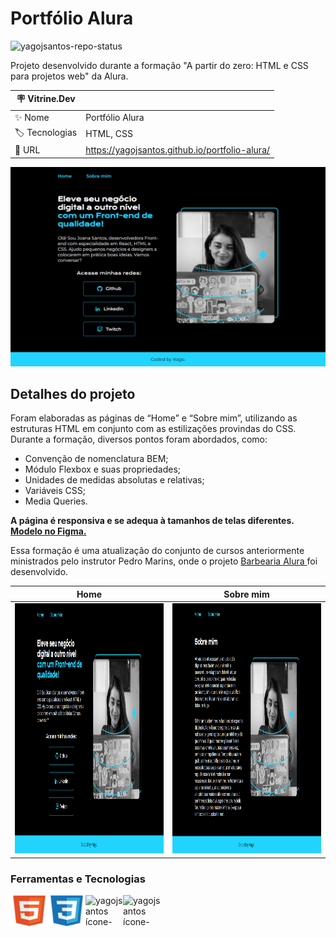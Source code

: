 # Portfólio Alura

![yagojsantos-repo-status](https://img.shields.io/badge/Status-Concluído-lightgrey?style=for-the-badge&logo=headspace&logoColor=green&color=lightgrey)

Projeto desenvolvido durante a formação "A partir do zero: HTML e CSS para projetos web" da Alura.

| :placard: Vitrine.Dev |     |
| -------------  | --- |
| :sparkles: Nome        | Portfólio Alura
| :label: Tecnologias | HTML, CSS
| :rocket: URL         | https://yagojsantos.github.io/portfolio-alura/


![](https://github.com/yagojsantos/portfolio-alura/blob/main/assets/home.png#vitrinedev)

## Detalhes do projeto

Foram elaboradas as páginas de “Home” e “Sobre mim”, utilizando as estruturas HTML em conjunto com as estilizações provindas do CSS. Durante a formação, diversos pontos foram abordados, como:

* Convenção de nomenclatura BEM;
* Módulo Flexbox e suas propriedades;
* Unidades de medidas absolutas e relativas;
* Variáveis CSS;
* Media Queries.

<strong>A página é responsiva e se adequa à tamanhos de telas diferentes. <a href="https://www.figma.com/file/sEa23Xugzchw2BrCKJjVzf/Portfolio-Projeto-2-(Copy)?node-id=0%3A1&t=y0oplZDgD4x598ym-0">Modelo no Figma.</a></strong>

Essa formação é uma atualização do conjunto de cursos anteriormente ministrados pelo instrutor Pedro Marins, onde o projeto <a href="https://github.com/yagojsantos/barbearia-alura-completa">Barbearia Alura </a>foi desenvolvido.

<table>
<thead>
<th>Home</th>
<th>Sobre mim</th>
</thead>
<tbody>
<td width="50%" ><a href="https://yagojsantos.github.io/portfolio-alura/index.html">
<img src="https://github.com/yagojsantos/portfolio-alura/blob/main/assets/home.png" height="400px">
</a>
</td>
<td width="50%"><a href="https://yagojsantos.github.io/portfolio-alura/about.html">
<img src="https://github.com/yagojsantos/portfolio-alura/blob/main/assets/sobre-mim.png" height="400px">
</a>
</td>
</tbody>
</table>


### Ferramentas e Tecnologias
<div style="display:flex">
<img alt="yagojsantos ícone-HTML" height="50" width="60" src="https://raw.githubusercontent.com/devicons/devicon/master/icons/html5/html5-original.svg">
<img alt="yagojsantos ícone-CSS" height="50" width="60" src="https://raw.githubusercontent.com/devicons/devicon/master/icons/css3/css3-original.svg">
<img alt="yagojsantos ícone-Figma" height="50" width="60" src="https://cdn.jsdelivr.net/gh/devicons/devicon/icons/figma/figma-original.svg">
<img alt="yagojsantos ícone-VSCode" height="50" width="60" src="https://cdn.jsdelivr.net/gh/devicons/devicon/icons/vscode/vscode-original.svg">
</div>
